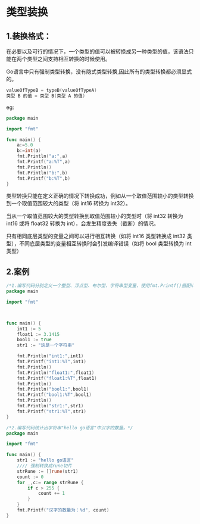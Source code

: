 # 类型装换

## 1.装换格式：

在必要以及可行的情况下，一个类型的值可以被转换成另一种类型的值，该语法只能在两个类型之间支持相互转换的时候使用。

Go语言中只有强制类型转换，没有隐式类型转换,因此所有的类型转换都必须显式的。

```go
valueOfTypeB = typeB(valueOfTypeA)
类型 B 的值 = 类型 B(类型 A 的值)
```

eg:

```go
package main

import "fmt"

func main() {
	a:=5.0
	b:=int(a)
	fmt.Println("a:",a)
	fmt.Printf("a:%T",a)
	fmt.Println()
	fmt.Println("b:",b)
	fmt.Printf("b:%T",b)
}
```

类型转换只能在定义正确的情况下转换成功，例如从一个取值范围较小的类型转换到一个取值范围较大的类型（将 int16 转换为 int32）。

当从一个取值范围较大的类型转换到取值范围较小的类型时（将 int32 转换为 int16 或将 float32 转换为 int），会发生精度丢失（截断）的情况。

只有相同底层类型的变量之间可以进行相互转换（如将 int16 类型转换成 int32 类型），不同底层类型的变量相互转换时会引发编译错误（如将 bool 类型转换为 int 类型）



## 2.案例

```go
/*1.编写代码分别定义一个整型、浮点型、布尔型、字符串型变量，使用fmt.Printf()搭配%T分别打印出上述变量的值和类型。*/
package main

import "fmt"



func main() {
	int1 := 5
	float1 := 3.1415
	bool1 := true
	str1 := "这是一个字符串"

	fmt.Println("int1:",int1)
	fmt.Printf("int1:%T",int1)
	fmt.Println()
	fmt.Println("float1:",float1)
	fmt.Printf("float1:%T",float1)
	fmt.Println()
	fmt.Println("bool1:",bool1)
	fmt.Printf("bool1:%T",bool1)
	fmt.Println()
	fmt.Println("str1:",str1)
	fmt.Printf("str1:%T",str1)
}

```

```go
/*2.编写代码统计出字符串"hello go语言"中汉字的数量。*/
package main

import "fmt"

func main() {
	str1 := "hello go语言"
	//// 强制转换成rune切片
	strRune := []rune(str1)
	count := 0
	for _,c:= range strRune {
		if c > 255 {
			count += 1
		}
	}
	fmt.Printf("汉字的数量为：%d", count)
}
```







